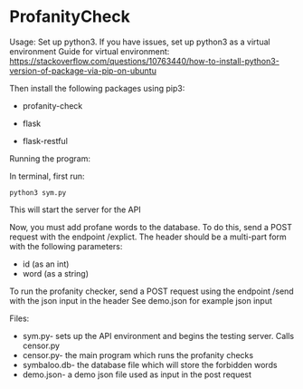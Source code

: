 # ProfanityCheck
Usage:
Set up python3. If you have issues, set up python3 as a virtual environment
Guide for virtual environment: https://stackoverflow.com/questions/10763440/how-to-install-python3-version-of-package-via-pip-on-ubuntu


Then install the following packages using pip3: 

- profanity-check

- flask

- flask-restful


Running the program:

In terminal, first run:
```
python3 sym.py 
```
This will start the server for the API

Now, you must add profane words to the database. To do this, send a POST request with the endpoint /explict. 
The header should be a multi-part form with the following parameters:
- id (as an int)
- word (as a string)

To run the profanity checker, send a POST request using the endpoint /send with the json input in the header
See demo.json for example json input

Files:
- sym.py- sets up the API environment and begins the testing server. Calls censor.py
- censor.py- the main program which runs the profanity checks
- symbaloo.db- the database file which will store the forbidden words
- demo.json- a demo json file used as input in the post request
